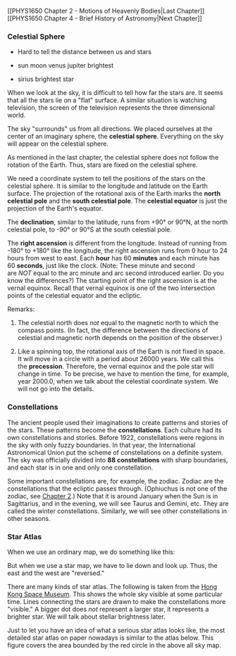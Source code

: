 
[[PHYS1650 Chapter 2 - Motions of Heavenly Bodies|Last Chapter]]  [[PHYS1650 Chapter 4 - Brief History of Astronomy|Next Chapter]]


### Celestial Sphere
- Hard to tell the distance between us and stars
- sun moon venus jupiter brightest
  
- sirius brightest star


When we look at the sky, it is difficult to tell how far the stars are. It seems that all the stars lie on a "flat" surface. A similar situation is watching television, the screen of the television represents the three dimensional world.

The sky "surrounds" us from all directions. We placed ourselves at the center of an imaginary sphere, the **celestial sphere**. Everything on the sky will appear on the celestial sphere.

As mentioned in the last chapter, the celestial sphere does not follow the rotation of the Earth. Thus, stars are fixed on the celestial sphere.

We need a coordinate system to tell the positions of the stars on the celestial sphere. It is similar to the longitude and latitude on the Earth surface. The projection of the rotational axis of the Earth marks the **north celestial pole** and the **south celestial pole**. The **celestial equator** is just the projection of the Earth's equator.

  The **declination**, similar to the latitude, runs from +90° or 90°N, at the north celestial pole, to -90° or 90°S at the south celestial pole.

The **right ascension** is different from the longitude. Instead of running from -180° to +180° like the longitude, the right ascension runs from 0 hour to 24 hours from west to east. Each **hour** has 60 **minutes** and each minute has 60 **seconds**, just like the clock. (Note: These minute and second are _NOT_ equal to the arc minute and arc second introduced earlier. Do you know the differences?) The starting point of the right ascension is at the vernal equinox. Recall that vernal equinox is one of the two intersection points of the celestial equator and the ecliptic.

  
Remarks:

1.  The celestial north does _not_ equal to the magnetic north to which the compass points. (In fact, the difference between the directions of celestial and magnetic north depends on the position of the observer.)
    
    
2.  Like a spinning top, the rotational axis of the Earth is not fixed in space. It will move in a circle with a period about 26000 years. We call this the **precession**. Therefore, the vernal equinox and the pole star will change in time. To be precise, we have to mention the time, for example, year 2000.0, when we talk about the celestial coordinate system. We will not go into the details.
    
    

### Constellations

The ancient people used their imaginations to create patterns and stories of the stars. These patterns become the **constellations**. Each culture had its own constellations and stories. Before 1922, constellations were regions in the sky with only fuzzy boundaries. In that year, the International Astronomical Union put the scheme of constellations on a definite system. The sky was officially divided into **88 constellations** with sharp boundaries, and each star is in one and only one constellation.

Some important constellations are, for example, the zodiac. Zodiac are the constellations that the ecliptic passes through. (Ophiuchus is not one of the zodiac, see [Chapter 2](chap02.html).) Note that it is around January when the Sun is in Sagittarius, and in the evening, we will see Taurus and Gemini, etc. They are called the winter constellations. Similarly, we will see other constellations in other seasons.

### Star Atlas

When we use an ordinary map, we do something like this:

But when we use a star map, we have to lie down and look up. Thus, the east and the west are "reversed."

There are many kinds of star atlas. The following is taken from the [Hong Kong Space Museum](http://www.lcsd.gov.hk/CE/Museum/Space/e_index.html). This shows the whole sky visible at some particular time. Lines connecting the stars are drawn to make the constellations more "visible." A bigger dot does _not_ represent a larger star, it represents a brighter star. We will talk about stellar brightness later.

Just to let you have an idea of what a serious star atlas looks like, the most detailed star atlas on paper nowadays is similar to the atlas below. This figure covers the area bounded by the red circle in the above all sky map.
